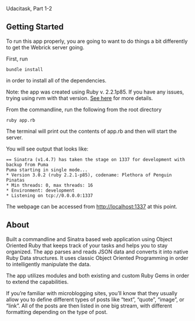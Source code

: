 Udacitask, Part 1-2

## Getting Started
To run this app properly, you are going to want to do things a bit differently to get the Webrick server going.

First, run 
```
bundle install
```
in order to install all of the dependencies.  

Note: the app was created using Ruby v. 2.2.1p85.  If you have any issues, trying using rvm with that version. [See here](https://rvm.io/) for more details.

From the commandline, run the following from the root directory 
```
ruby app.rb
```

The terminal will print out the contents of app.rb and then will start the server.  

You will see output that looks like:
```
== Sinatra (v1.4.7) has taken the stage on 1337 for development with backup from Puma
Puma starting in single mode...
* Version 3.0.2 (ruby 2.2.1-p85), codename: Plethora of Penguin Pinatas
* Min threads: 0, max threads: 16
* Environment: development
* Listening on tcp://0.0.0.0:1337
```

The webpage can be accessed from [http://localhost:1337](http://localhost:1337) at this point.

## About
Built a commandline and Sinatra based web application using Object Oriented Ruby that keeps track of your tasks and helps you to stay organized.  The app parses and reads JSON data and converts it into native Ruby Data structures.  It uses classic Object Oriented Programming in order to intelligently manipulate the data.

The app utilizes modules and both existing and custom Ruby Gems in order to extend the capabilities.

If you’re familiar with microblogging sites, you’ll know that they usually allow you to define different types of posts like “text”, “quote”, “image”, or  “link”. All of the posts are then listed in one big stream, with different formatting depending on the type of post.

